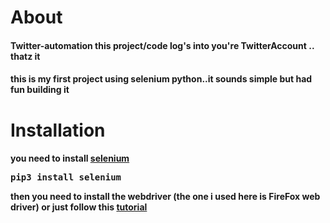 <h1>About</h1>
    <h4>Twitter-automation this project/code log's into you're TwitterAccount  .. thatz it </h4>
    <h4>this is my first project using selenium python..it sounds simple but had fun building it </h4>   
   
   
   
   <h1>Installation</h1>
   <h4> you need to install  <a href='https://www.selenium.dev/'> selenium</a>
    <pre>pip3 install selenium</pre>
    then you need to install the webdriver (the one i used here is FireFox web driver)
    or just follow this <a href="https://www.geeksforgeeks.org/selenium-python-introduction-and-installation/"> tutorial</a></h4>

  
